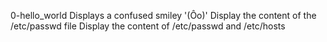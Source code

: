 0-hello_world
Displays a confused smiley '(Ôo)'
Display the content of the /etc/passwd file
Display the content of /etc/passwd and /etc/hosts
